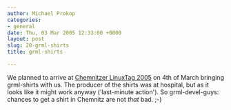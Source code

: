 ```yaml
---
author: Michael Prokop
categories:
- general
date: Thu, 03 Mar 2005 12:33:00 +0000
layout: post
slug: 20-grml-shirts
title: grml-shirts

---
```

We planned to arrive at [Chemnitzer LinuxTag 2005](http://chemnitzer.linux-tage.de/2005/info/) on 4th of March bringing grml\-shirts with us. The producer of the shirts was at hospital, but as it looks like it might work anyway ('last\-minute action'). So grml\-devel\-guys: chances to get a shirt in Chemnitz are not *that* bad. ;\-)
